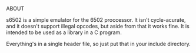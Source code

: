 ABOUT

s6502 is a simple emulator for the 6502 proccessor. It isn't cycle-acurate,
and it doesn't support illegal opcodes, but aside from that it works fine.
It is intended to be used as a library in a C program.

Everything's in a single header file, so just put that in your include
directory.
